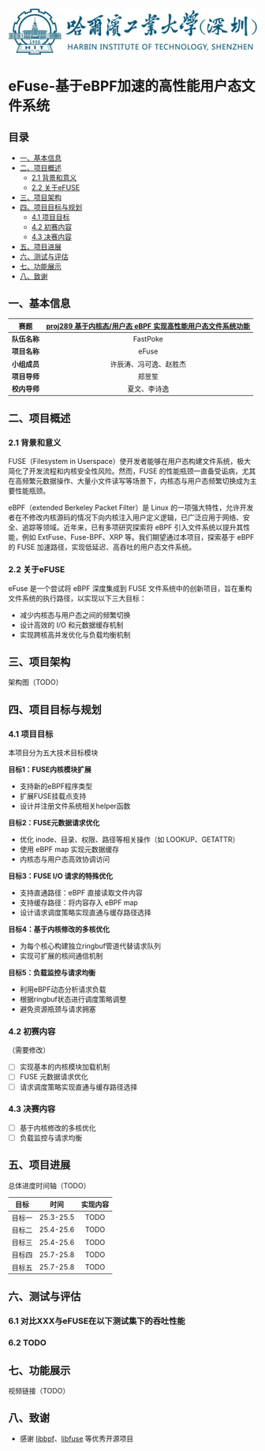 ![0.学校logo](./images/0.学校logo.png)

# eFuse-基于eBPF加速的高性能用户态文件系统

## 目录

- [一、基本信息](#一基本信息)
- [二、项目概述](#二项目概述)
  - [2.1 背景和意义](#21-背景和意义)
  - [2.2 关于eFUSE](#22-关于efuse)
- [三、项目架构](#三项目架构)
- [四、项目目标与规划](#四项目目标与规划)
  - [4.1 项目目标](#41-项目目标)
  - [4.2 初赛内容](#42-初赛内容)
  - [4.3 决赛内容](#43-决赛内容)
- [五、项目进展](#五项目进展)
- [六、测试与评估](#六测试与评估)
- [七、功能展示](#七功能展示)
- [八、致谢](#八致谢)


## 一、基本信息

| 赛题 | [proj289 基于内核态/用户态 eBPF 实现高性能用户态文件系统功能](https://github.com/oscomp/proj289-High-performance-user-mode-file-system) |
| :-: | :-: |
| **队伍名称** | FastPoke |
| **项目名称** | eFuse |
| **小组成员** | 许辰涛、冯可逸、赵胜杰 |
| **项目导师** | 郑昱笙 |
| **校内导师** | 夏文、李诗逸 |

## 二、项目概述

### 2.1 背景和意义

FUSE（Filesystem in Userspace）使开发者能够在用户态构建文件系统，极大简化了开发流程和内核安全性风险。然而，FUSE 的性能瓶颈一直备受诟病，尤其在高频繁元数据操作、大量小文件读写等场景下，内核态与用户态频繁切换成为主要性能瓶颈。

eBPF（extended Berkeley Packet Filter）是 Linux 的一项强大特性，允许开发者在不修改内核源码的情况下向内核注入用户定义逻辑，已广泛应用于网络、安全、追踪等领域。近年来，已有多项研究探索将 eBPF 引入文件系统以提升其性能，例如 ExtFuse、Fuse-BPF、XRP 等。我们期望通过本项目，探索基于 eBPF 的 FUSE 加速路径，实现低延迟、高吞吐的用户态文件系统。

### 2.2 关于eFUSE

eFuse 是一个尝试将 eBPF 深度集成到 FUSE 文件系统中的创新项目，旨在重构文件系统的执行路径，以实现以下三大目标：
- 减少内核态与用户态之间的频繁切换
- 设计高效的 I/O 和元数据缓存机制
- 实现跨核高并发优化与负载均衡机制

## 三、项目架构

架构图（TODO）  

## 四、项目目标与规划

### 4.1 项目目标
本项目分为五大技术目标模块

**目标1：FUSE内核模块扩展**
- 支持新的eBPF程序类型
- 扩展FUSE挂载点支持
- 设计并注册文件系统相关helper函数

**目标2：FUSE元数据请求优化**
- 优化 inode、目录、权限、路径等相关操作（如 LOOKUP、GETATTR）
- 使用 eBPF map 实现元数据缓存
- 内核态与用户态高效协调访问

**目标3：FUSE I/O 请求的特殊优化**
- 支持直通路径：eBPF 直接读取文件内容
- 支持缓存路径：将内容存入 eBPF map
- 设计请求调度策略实现直通与缓存路径选择

**目标4：基于内核修改的多核优化**
- 为每个核心构建独立ringbuf管道代替请求队列
- 实现可扩展的核间通信机制

**目标5：负载监控与请求均衡**
- 利用eBPF动态分析请求负载
- 根据ringbuf状态进行调度策略调整
- 避免资源瓶颈与请求拥塞

### 4.2 初赛内容

（需要修改）
- [ ] 实现基本的内核模块加载机制
- [ ] FUSE 元数据请求优化
- [ ] 请求调度策略实现直通与缓存路径选择

### 4.3 决赛内容

- [ ] 基于内核修改的多核优化
- [ ] 负载监控与请求均衡

## 五、项目进展

总体进度时间轴（TODO）

| 目标 | 时间 | 实现内容 |
| :-: | :-: | :-: |
| 目标一 | 25.3-25.5 | TODO |
| 目标二 | 25.4-25.6 | TODO |
| 目标三 | 25.4-25.6 | TODO |
| 目标四 | 25.7-25.8 | TODO |
| 目标五 | 25.7-25.8 | TODO |

## 六、测试与评估

### 6.1 对比XXX与eFUSE在以下测试集下的吞吐性能

### 6.2 TODO

## 七、功能展示

视频链接（TODO）

## 八、致谢

* 感谢 [libbpf](https://github.com/libbpf/libbpf)、[libfuse](https://github.com/libfuse/libfuse) 等优秀开源项目
